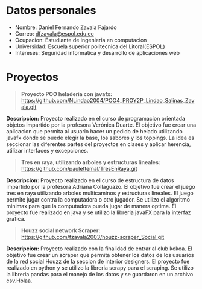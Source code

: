 # Datos personales
- Nombre: Daniel Fernando Zavala Fajardo
- Correo: dfzavala@espol.edu.ec
- Ocupacion: Estudiante de ingenieria en computacion
- Universidad: Escuela superior politecnica del Litoral(ESPOL)
- Intereses: Seguridad informatica y desarrollo de aplicaciones web

# Proyectos
> **Proyecto POO heladeria con javafx:** https://github.com/NLindao2004/POO4_PROY2P_Lindao_Salinas_Zavala.git

**Descripcion:** Proyecto realizado en el curso de programacion orientada objetos impartido por la profesora Verónica Duarte. El objetivo fue crear una aplicacion que permita al usuario hacer un pedido de helado utilizando javafx donde se puede elegir la base, los sabores y los toppings. La idea es seccionar las diferentes partes del proyectos en clases y aplicar herencia, utilizar interfaces y excepciones.

> **Tres en raya, utilizando arboles y estructuras lineales:**
https://github.com/paulettemal/TresEnRaya.git

**Descripcion:** Proyecto realizado en el curso de estructura de datos impartido por la profesora Adriana Collaguazo. El objetivo fue crear el juego tres en raya utilizando arboles multicaminos y estructuras lineales. El juego permite jugar contra la computadora o otro jugador. Se utilizo el algoritmo minimax para que la computadora pueda jugar de manera optima. El proyecto fue realizado en java y se utilizo la libreria javaFX para la interfaz grafica.


> **Houzz social network Scraper:**
https://github.com/fzavala2003/houzz-scraper_Social.git

**Descripcion:** Proyecto realizado con la finalidad de entrar al club kokoa. El objetivo fue crear un scraper que permita obtener los datos de los usuarios de la red social Houzz de la seccion de interior designers. El proyecto fue realizado en python y se utilizo la libreria scrapy para el scraping. Se utilizo la libreria pandas para el manejo de los datos y se guardaron en un archivo csv.Holaa.
